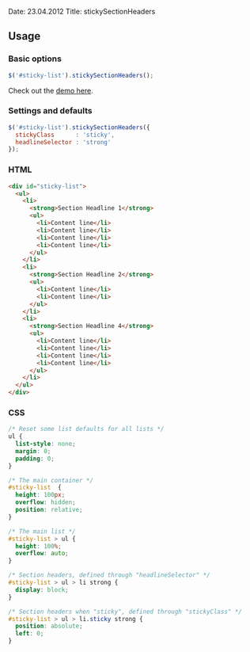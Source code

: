 Date: 23.04.2012
Title: stickySectionHeaders

## Usage

### Basic options
  
```javascript
$('#sticky-list').stickySectionHeaders();
```

Check out the [demo here](http://polarblau.github.com/stickySectionHeaders/).
  
### Settings and defaults

```javascript
$('#sticky-list').stickySectionHeaders({
  stickyClass      : 'sticky',
  headlineSelector : 'strong'
});
```

### HTML

```html
<div id="sticky-list">
  <ul>
    <li>
      <strong>Section Headline 1</strong>
      <ul>
        <li>Content line</li>
        <li>Content line</li>
        <li>Content line</li>
        <li>Content line</li>
      </ul>
    </li>
    <li>
      <strong>Section Headline 2</strong>
      <ul>
        <li>Content line</li>
        <li>Content line</li>
      </ul>
    </li>
    <li>
      <strong>Section Headline 4</strong>
      <ul>
        <li>Content line</li>
        <li>Content line</li>
        <li>Content line</li>
        <li>Content line</li>
      </ul>
    </li>
  </ul>          
</div>
```

### CSS

```css
/* Reset some list defaults for all lists */        
ul { 
  list-style: none; 
  margin: 0;
  padding: 0;
}

/* The main container */
#sticky-list  {
  height: 100px;
  overflow: hidden;
  position: relative;
}

/* The main list */
#sticky-list > ul {
  height: 100%;
  overflow: auto;
}

/* Section headers, defined through "headlineSelector" */
#sticky-list > ul > li strong {
  display: block;
}

/* Section headers when "sticky", defined through "stickyClass" */
#sticky-list > ul > li.sticky strong {
  position: absolute;
  left: 0;
}
```
